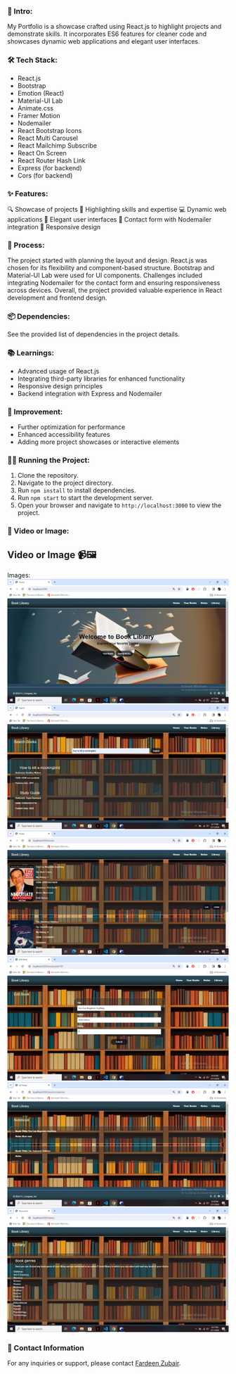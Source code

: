 ### 🌟 Intro:
 My Portfolio is a showcase crafted using React.js to highlight projects and demonstrate skills. It incorporates ES6 features for cleaner code and showcases dynamic web applications and elegant user interfaces.

### 🛠️  Tech Stack:
- React.js
- Bootstrap
- Emotion (React)
- Material-UI Lab
- Animate.css
- Framer Motion
- Nodemailer
- React Bootstrap Icons
- React Multi Carousel
- React Mailchimp Subscribe
- React On Screen
- React Router Hash Link
- Express (for backend)
- Cors (for backend)

### ✨ Features:
🔍 Showcase of projects
🚀 Highlighting skills and expertise
💻 Dynamic web applications
🎨 Elegant user interfaces
📧 Contact form with Nodemailer integration
📱 Responsive design

### 📝 Process:
 The project started with planning the layout and design. React.js was chosen for its flexibility and component-based structure. Bootstrap and Material-UI Lab were used for UI components. Challenges included integrating Nodemailer for the contact form and ensuring responsiveness across devices. Overall, the project provided valuable experience in React development and frontend design.

### 📦 Dependencies:
 See the provided list of dependencies in the project details.

### 📚 Learnings:
 
- Advanced usage of React.js
- Integrating third-party libraries for enhanced functionality
- Responsive design principles
- Backend integration with Express and Nodemailer

### 🔧 Improvement:

- Further optimization for performance
- Enhanced accessibility features
- Adding more project showcases or interactive elements

### 🏃‍♂️ Running the Project:
 
1. Clone the repository.
2. Navigate to the project directory.
3. Run `npm install` to install dependencies.
4. Run `npm start` to start the development server.
5. Open your browser and navigate to `http://localhost:3000` to view the project.

### 📸 Video or Image:
## Video or Image 📹🖼️
Images:
<img src = "https://github.com/Fardeeeeen/Book-Library/blob/main/lib%201.png" alt = "pages" />
<img src = "https://github.com/Fardeeeeen/Book-Library/blob/main/lib%202.png" alt = "pages" />
<img src = "https://github.com/Fardeeeeen/Book-Library/blob/main/lib%203.png" alt = "pages" />
<img src = "https://github.com/Fardeeeeen/Book-Library/blob/main/lib%204.png" alt = "pages" />
<img src = "https://github.com/Fardeeeeen/Book-Library/blob/main/lib%205.png" alt = "pages" />
<img src = "https://github.com/Fardeeeeen/Book-Library/blob/main/lib%207.png" alt = "pages" />

### 📧 Contact Information
For any inquiries or support, please contact [Fardeen Zubair](mailto:fardeenzubair@gmail.com).

